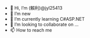 - 👋 Hi, I’m (賴利)@jyl25413
- 👀 I’m new 
- 🌱 I’m currently learning C#ASP.NET
- 💞️ I’m looking to collaborate on ...
- 📫 How to reach me 

<!---
jyl25413/jyl25413 is a ✨ special ✨ repository because its `README.md` (this file) appears on your GitHub profile.
You can click the Preview link to take a look at your changes.
--->
